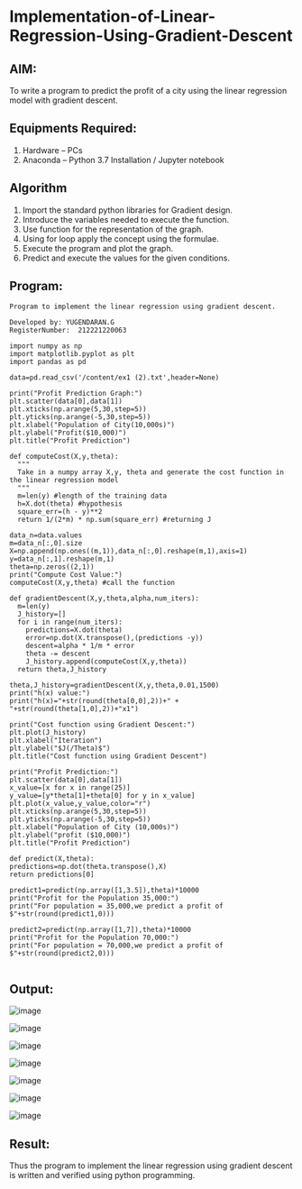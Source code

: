# Implementation-of-Linear-Regression-Using-Gradient-Descent

## AIM:
To write a program to predict the profit of a city using the linear regression model with gradient descent.

## Equipments Required:
1. Hardware – PCs
2. Anaconda – Python 3.7 Installation / Jupyter notebook

## Algorithm
1. Import the standard python libraries for Gradient design.
2. Introduce the variables needed to execute the function.
3. Use function for the representation of the graph.
4. Using for loop apply the concept using the formulae.
5. Execute the program and plot the graph.
6. Predict and execute the values for the given conditions.

## Program:
```
Program to implement the linear regression using gradient descent.

Developed by: YUGENDARAN.G
RegisterNumber:  212221220063

import numpy as np
import matplotlib.pyplot as plt
import pandas as pd

data=pd.read_csv('/content/ex1 (2).txt',header=None)

print("Profit Prediction Graph:")
plt.scatter(data[0],data[1])
plt.xticks(np.arange(5,30,step=5))
plt.yticks(np.arange(-5,30,step=5))
plt.xlabel("Population of City(10,000s)")
plt.ylabel("Profit($10,000)")
plt.title("Profit Prediction")

def computeCost(X,y,theta):
  """
  Take in a numpy array X,y, theta and generate the cost function in the linear regression model
  """
  m=len(y) #length of the training data
  h=X.dot(theta) #hypothesis
  square_err=(h - y)**2
  return 1/(2*m) * np.sum(square_err) #returning J

data_n=data.values
m=data_n[:,0].size
X=np.append(np.ones((m,1)),data_n[:,0].reshape(m,1),axis=1)
y=data_n[:,1].reshape(m,1)
theta=np.zeros((2,1))
print("Compute Cost Value:")
computeCost(X,y,theta) #call the function

def gradientDescent(X,y,theta,alpha,num_iters):
  m=len(y)
  J_history=[]
  for i in range(num_iters):
    predictions=X.dot(theta)
    error=np.dot(X.transpose(),(predictions -y))
    descent=alpha * 1/m * error
    theta -= descent
    J_history.append(computeCost(X,y,theta))
  return theta,J_history
  
theta,J_history=gradientDescent(X,y,theta,0.01,1500)
print("h(x) value:")
print("h(x)="+str(round(theta[0,0],2))+" + "+str(round(theta[1,0],2))+"x1")
  
print("Cost function using Gradient Descent:")
plt.plot(J_history)
plt.xlabel("Iteration")
plt.ylabel("$J(/Theta)$")
plt.title("Cost function using Gradient Descent")

print("Profit Prediction:")
plt.scatter(data[0],data[1])
x_value=[x for x in range(25)]
y_value=[y*theta[1]+theta[0] for y in x_value]
plt.plot(x_value,y_value,color="r")
plt.xticks(np.arange(5,30,step=5))
plt.yticks(np.arange(-5,30,step=5))
plt.xlabel("Population of City (10,000s)")
plt.ylabel("profit ($10,000)")  
plt.title("Profit Prediction")
  
def predict(X,theta):
predictions=np.dot(theta.transpose(),X)
return predictions[0]
  
predict1=predict(np.array([1,3.5]),theta)*10000
print("Profit for the Population 35,000:")
print("For population = 35,000,we predict a profit of $"+str(round(predict1,0)))
  
predict2=predict(np.array([1,7]),theta)*10000
print("Profit for the Population 70,000:")
print("For population = 70,000,we predict a profit of $"+str(round(predict2,0)))
  
```

## Output:
![image](https://user-images.githubusercontent.com/128135616/229772505-9b5e215a-7f9b-4d6a-9c13-83b256c03adb.png)

![image](https://user-images.githubusercontent.com/128135616/229774601-64bf84fa-7c0a-4d97-bf6a-fc72006784fd.png)

![image](https://user-images.githubusercontent.com/128135616/229775286-32cdf640-cddd-4d35-8162-2d864570c1c5.png)

![image](https://user-images.githubusercontent.com/128135616/229775868-28b0321d-38fc-4451-8a09-d6a3868c3fb4.png)

![image](https://user-images.githubusercontent.com/128135616/229776490-eb092d8b-bb7e-4918-8922-fe4c52f2c591.png)

![image](https://user-images.githubusercontent.com/128135616/229782873-cb1b2f5f-179a-4f8b-92e4-0c4525631fab.png)

![image](https://user-images.githubusercontent.com/128135616/229783252-7aea1ed6-1907-44fc-a198-1fb4adcc4140.png)






















## Result:
Thus the program to implement the linear regression using gradient descent is written and verified using python programming.
